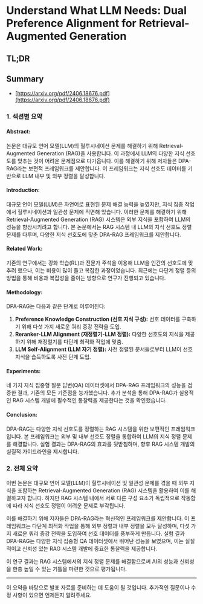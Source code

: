 # Understand What LLM Needs: Dual Preference Alignment for Retrieval-Augmented Generation
## TL;DR
## Summary
- [https://arxiv.org/pdf/2406.18676.pdf](https://arxiv.org/pdf/2406.18676.pdf)

### 1. 섹션별 요약

#### Abstract:
논문은 대규모 언어 모델(LLM)의 헐루시네이션 문제를 해결하기 위해 Retrieval-Augmented Generation (RAG)을 사용합니다. 이 과정에서 LLM의 다양한 지식 선호도를 맞추는 것이 어려운 문제점으로 다가옵니다. 이를 해결하기 위해 저자들은 DPA-RAG라는 보편적 프레임워크를 제안합니다. 이 프레임워크는 지식 선호도 데이터를 기반으로 LLM 내부 및 외부 정렬을 달성합니다.

#### Introduction:
대규모 언어 모델(LLM)은 자연어로 표현된 문제 해결 능력을 높였지만, 지식 집중 작업에서 헐루시네이션과 일관성 문제에 직면해 있습니다. 이러한 문제를 해결하기 위해 Retrieval-Augmented Generation (RAG) 시스템은 외부 지식을 포함하여 LLM의 성능을 향상시키려고 합니다. 본 논문에서는 RAG 시스템 내 LLM의 지식 선호도 정렬 문제를 다루며, 다양한 지식 선호도에 맞춘 DPA-RAG 프레임워크를 제안합니다.

#### Related Work:
기존의 연구에서는 강화 학습(RL)과 전문가 주석을 이용해 LLM을 인간의 선호도에 맞추려 했으나, 이는 비용이 많이 들고 복잡한 과정이었습니다. 최근에는 다단계 정렬 등의 방법을 통해 비용과 복잡성을 줄이는 방향으로 연구가 진행되고 있습니다.

#### Methodology:
DPA-RAG는 다음과 같은 단계로 이루어진다:
1. **Preference Knowledge Construction (선호 지식 구성):** 선호 데이터를 구축하기 위해 다섯 가지 새로운 쿼리 증강 전략을 도입.
2. **Reranker-LLM Alignment (재정렬기-LLM 정렬):** 다양한 선호도의 지식을 제공하기 위해 재정렬기를 다단계 최적화 작업에 맞춤.
3. **LLM Self-Alignment (LLM 자기 정렬):** 사전 정렬된 문서들로부터 LLM이 선호 지식을 습득하도록 사전 단계 도입.

#### Experiments:
네 가지 지식 집중형 질문 답변(QA) 데이터셋에서 DPA-RAG 프레임워크의 성능을 검증한 결과, 기존의 모든 기준점을 능가했습니다. 추가 분석을 통해 DPA-RAG가 실용적인 RAG 시스템 개발에 필수적인 통찰력을 제공한다는 것을 확인했습니다.

#### Conclusion:
DPA-RAG는 다양한 지식 선호도를 정렬하는 RAG 시스템을 위한 보편적인 프레임워크입니다. 본 프레임워크는 외부 및 내부 선호도 정렬을 통합하여 LLM의 지식 정렬 문제를 해결합니다. 실험 결과는 DPA-RAG의 효과를 뒷받침하며, 향후 RAG 시스템 개발의 실질적 가이드라인을 제시합니다.

### 2. 전체 요약
이번 논문은 대규모 언어 모델(LLM)이 헐루시네이션 및 일관성 문제를 겪을 때 외부 지식을 포함하는 Retrieval-Augmented Generation (RAG) 시스템을 활용하여 이를 해결하고자 합니다. 하지만 RAG 시스템 내에서 서로 다른 구성 요소가 독립적으로 작동함에 따라 지식 선호도 정렬이 어려운 문제로 부각됩니다.

이를 해결하기 위해 저자들은 DPA-RAG라는 혁신적인 프레임워크를 제안합니다. 이 프레임워크는 다단계 최적화 작업을 통해 외부 정렬과 내부 정렬을 모두 달성하며, 다섯 가지 새로운 쿼리 증강 전략을 도입하여 선호 데이터를 풍부하게 만듭니다. 실험 결과 DPA-RAG는 다양한 지식 집중형 QA 데이터셋에서 뛰어난 성능을 보였으며, 이는 실질적이고 신뢰성 있는 RAG 시스템 개발에 중요한 통찰력을 제공합니다.

이 연구 결과는 RAG 시스템에서의 지식 정렬 문제를 해결함으로써 AI의 성능과 신뢰성을 한층 높일 수 있는 기틀을 마련한 것으로 평가됩니다.

---

이 요약을 바탕으로 발표 자료를 준비하는 데 도움이 될 것입니다. 추가적인 질문이나 수정 사항이 있으면 언제든지 알려주세요.